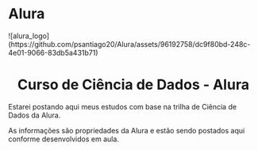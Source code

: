 # Alura
<tr><td>
![alura_logo](https://github.com/psantiago20/Alura/assets/96192758/dc9f80bd-248c-4e01-9066-83db5a431b71)
</td>
<td><h1 align="center"> Curso de Ciência de Dados - Alura </h1></td></tr>

Estarei postando aqui meus estudos com base na trilha de Ciência de Dados da Alura.

As informações são propriedades da Alura e estão sendo postados aqui conforme desenvolvidos em aula.
